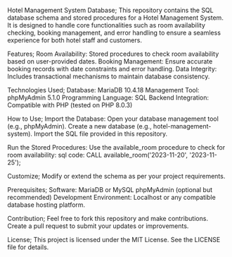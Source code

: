 Hotel Management System Database;
 This repository contains the SQL database schema and stored procedures for a Hotel Management System. 
 It is designed to handle core functionalities such as room availability checking, booking management, 
 and error handling to ensure a seamless experience for both hotel staff and customers.

Features;
   Room Availability: Stored procedures to check room availability based on user-provided dates.
   Booking Management: Ensure accurate booking records with date constraints and error handling.
   Data Integrity: Includes transactional mechanisms to maintain database consistency.

Technologies Used;
  Database: MariaDB 10.4.18
  Management Tool: phpMyAdmin 5.1.0
  Programming Language: SQL
  Backend Integration: Compatible with PHP (tested on PHP 8.0.3)

How to Use;
Import the Database:
   Open your database management tool (e.g., phpMyAdmin).
   Create a new database (e.g., hotel-management-system).
   Import the SQL file provided in this repository.

Run the Stored Procedures:
  Use the available_room procedure to check for room availability:
  sql code:
  CALL available_room('2023-11-20', '2023-11-25'); 

Customize;
    Modify or extend the schema as per your project requirements.

Prerequisites;
Software:
   MariaDB or MySQL
   phpMyAdmin (optional but recommended)
Development Environment:
   Localhost or any compatible database hosting platform.

Contribution;
Feel free to fork this repository and make contributions. Create a pull request to submit your updates or improvements.

License;
This project is licensed under the MIT License. See the LICENSE file for details.
